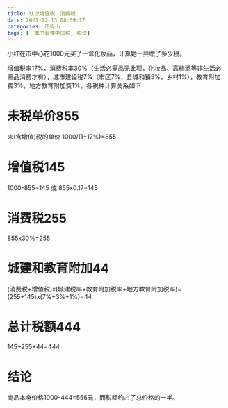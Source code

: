 ```yaml
---
title: 认识增值税、消费税
date: 2021-12-13 08:39:17
categories: 不周山
tags: [一本书看懂中国税, 税识]
---
```


小红在市中心花1000元买了一盒化妆品，计算她一共缴了多少税。
<!--more-->

增值税率17%，消费税率30%（生活必需品无此项，化妆品、高档酒等非生活必需品消费才有），城市建设税7%（市区7%，县城和镇5%，乡村1%），教育附加费3%，地方教育附加费1%，各税种计算关系如下

# 未税单价855
未(含增值)税的单价 1000/(1+17%)=855

# 增值税145
1000-855=145 或 855x0.17=145

# 消费税255
855x30%=255

# 城建和教育附加44
(消费税+增值税)x(城建税率+教育附加税率+地方教育附加税率)=(255+145)x(7%+3%+1%)=44

# 总计税额444
145+255+44=444

# 结论
商品本身价格1000-444=556元，而税额约占了总价格的一半。
